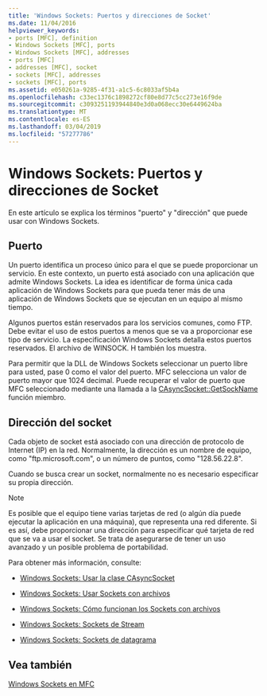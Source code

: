 ```yaml
---
title: 'Windows Sockets: Puertos y direcciones de Socket'
ms.date: 11/04/2016
helpviewer_keywords:
- ports [MFC], definition
- Windows Sockets [MFC], ports
- Windows Sockets [MFC], addresses
- ports [MFC]
- addresses [MFC], socket
- sockets [MFC], addresses
- sockets [MFC], ports
ms.assetid: e050261a-9285-4f31-a1c5-6c8033af5b4a
ms.openlocfilehash: c33ec1376c1898272cf80e8d77c5cc273e16f9de
ms.sourcegitcommit: c3093251193944840e3d0a068ecc30e6449624ba
ms.translationtype: MT
ms.contentlocale: es-ES
ms.lasthandoff: 03/04/2019
ms.locfileid: "57277786"
---
```

# <a name="windows-sockets-ports-and-socket-addresses"></a>Windows Sockets: Puertos y direcciones de Socket

En este artículo se explica los términos "puerto" y "dirección" que puede usar con Windows Sockets.

##  <a name="_core_port"></a> Puerto

Un puerto identifica un proceso único para el que se puede proporcionar un servicio. En este contexto, un puerto está asociado con una aplicación que admite Windows Sockets. La idea es identificar de forma única cada aplicación de Windows Sockets para que pueda tener más de una aplicación de Windows Sockets que se ejecutan en un equipo al mismo tiempo.

Algunos puertos están reservados para los servicios comunes, como FTP. Debe evitar el uso de estos puertos a menos que se va a proporcionar ese tipo de servicio. La especificación Windows Sockets detalla estos puertos reservados. El archivo de WINSOCK. H también los muestra.

Para permitir que la DLL de Windows Sockets seleccionar un puerto libre para usted, pase 0 como el valor del puerto. MFC selecciona un valor de puerto mayor que 1024 decimal. Puede recuperar el valor de puerto que MFC seleccionado mediante una llamada a la [CAsyncSocket::GetSockName](../mfc/reference/casyncsocket-class.md#getsockname) función miembro.

##  <a name="_core_socket_address"></a> Dirección del socket

Cada objeto de socket está asociado con una dirección de protocolo de Internet (IP) en la red. Normalmente, la dirección es un nombre de equipo, como "ftp.microsoft.com", o un número de puntos, como "128.56.22.8".

Cuando se busca crear un socket, normalmente no es necesario especificar su propia dirección.

> [!NOTE]
>  Es posible que el equipo tiene varias tarjetas de red (o algún día puede ejecutar la aplicación en una máquina), que representa una red diferente. Si es así, debe proporcionar una dirección para especificar qué tarjeta de red que se va a usar el socket. Se trata de asegurarse de tener un uso avanzado y un posible problema de portabilidad.

Para obtener más información, consulte:

- [Windows Sockets: Usar la clase CAsyncSocket](../mfc/windows-sockets-using-class-casyncsocket.md)

- [Windows Sockets: Usar Sockets con archivos](../mfc/windows-sockets-using-sockets-with-archives.md)

- [Windows Sockets: Cómo funcionan los Sockets con archivos](../mfc/windows-sockets-how-sockets-with-archives-work.md)

- [Windows Sockets: Sockets de Stream](../mfc/windows-sockets-stream-sockets.md)

- [Windows Sockets: Sockets de datagrama](../mfc/windows-sockets-datagram-sockets.md)

## <a name="see-also"></a>Vea también

[Windows Sockets en MFC](../mfc/windows-sockets-in-mfc.md)
